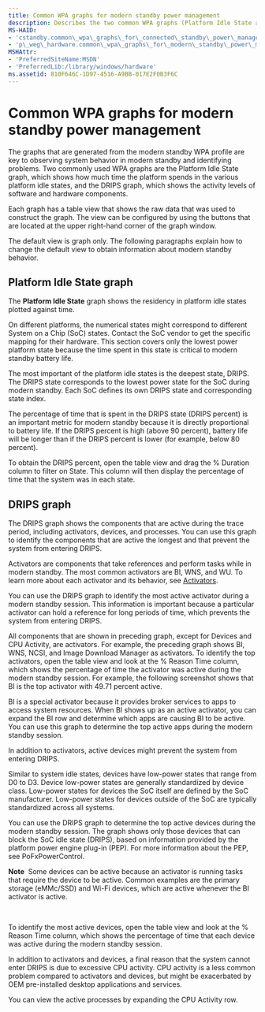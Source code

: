 ```yaml
---
title: Common WPA graphs for modern standby power management
description: Describes the two common WPA graphs (Platform Idle State and DRIPS) for modern standby power management.
MS-HAID:
- 'cstandby.common\_wpa\_graphs\_for\_connected\_standby\_power\_management'
- 'p\_weg\_hardware.common\_wpa\_graphs\_for\_modern\_standby\_power\_management'
MSHAttr:
- 'PreferredSiteName:MSDN'
- 'PreferredLib:/library/windows/hardware'
ms.assetid: 810F646C-1D97-4516-A9BB-017E2F0B3F6C
---
```


# Common WPA graphs for modern standby power management


The graphs that are generated from the modern standby WPA profile are key to observing system behavior in modern standby and identifying problems. Two commonly used WPA graphs are the Platform Idle State graph, which shows how much time the platform spends in the various platform idle states, and the DRIPS graph, which shows the activity levels of software and hardware components.

Each graph has a table view that shows the raw data that was used to construct the graph. The view can be configured by using the buttons that are located at the upper right-hand corner of the graph window.

The default view is graph only. The following paragraphs explain how to change the default view to obtain information about modern standby behavior.

## Platform Idle State graph


The **Platform Idle State** graph shows the residency in platform idle states plotted against time.

On different platforms, the numerical states might correspond to different System on a Chip (SoC) states. Contact the SoC vendor to get the specific mapping for their hardware. This section covers only the lowest power platform state because the time spent in this state is critical to modern standby battery life.

The most important of the platform idle states is the deepest state, DRIPS. The DRIPS state corresponds to the lowest power state for the SoC during modern standby. Each SoC defines its own DRIPS state and corresponding state index.

The percentage of time that is spent in the DRIPS state (DRIPS percent) is an important metric for modern standby because it is directly proportional to battery life. If the DRIPS percent is high (above 90 percent), battery life will be longer than if the DRIPS percent is lower (for example, below 80 percent).

To obtain the DRIPS percent, open the table view and drag the % Duration column to filter on State. This column will then display the percentage of time that the system was in each state.

## DRIPS graph


The DRIPS graph shows the components that are active during the trace period, including activators, devices, and processes. You can use this graph to identify the components that are active the longest and that prevent the system from entering DRIPS.

Activators are components that take references and perform tasks while in modern standby. The most common activators are BI, WNS, and WU. To learn more about each activator and its behavior, see [Activators](activators.md).

You can use the DRIPS graph to identify the most active activator during a modern standby session. This information is important because a particular activator can hold a reference for long periods of time, which prevents the system from entering DRIPS.

All components that are shown in preceding graph, except for Devices and CPU Activity, are activators. For example, the preceding graph shows BI, WNS, NCSI, and Image Download Manager as activators. To identify the top activators, open the table view and look at the % Reason Time column, which shows the percentage of time the activator was active during the modern standby session. For example, the following screenshot shows that BI is the top activator with 49.71 percent active.

BI is a special activator because it provides broker services to apps to access system resources. When BI shows up as an active activator, you can expand the BI row and determine which apps are causing BI to be active. You can use this graph to determine the top active apps during the modern standby session.

In addition to activators, active devices might prevent the system from entering DRIPS.

Similar to system idle states, devices have low-power states that range from D0 to D3. Device low-power states are generally standardized by device class. Low-power states for devices the SoC itself are defined by the SoC manufacturer. Low-power states for devices outside of the SoC are typically standardized across all systems.

You can use the DRIPS graph to determine the top active devices during the modern standby session. The graph shows only those devices that can block the SoC idle state (DRIPS), based on information provided by the platform power engine plug-in (PEP). For more information about the PEP, see PoFxPowerControl.

**Note**  Some devices can be active because an activator is running tasks that require the device to be active. Common examples are the primary storage (eMMc/SSD) and Wi-Fi devices, which are active whenever the BI activator is active.

 

To identify the most active devices, open the table view and look at the % Reason Time column, which shows the percentage of time that each device was active during the modern standby session.

In addition to activators and devices, a final reason that the system cannot enter DRIPS is due to excessive CPU activity. CPU activity is a less common problem compared to activators and devices, but might be exacerbated by OEM pre-installed desktop applications and services.

You can view the active processes by expanding the CPU Activity row.

 

 






